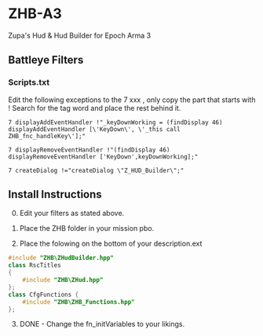 # ZHB-A3
Zupa's Hud &amp; Hud Builder for Epoch Arma 3

## Battleye Filters

### Scripts.txt

Edit the following exceptions to the 7 xxx , only copy the part that starts with !
Search for the tag word and place the rest behind it.

```
7 displayAddEventHandler !"_keyDownWorking = (findDisplay 46) displayAddEventHandler [\'KeyDown\', \'_this call ZHB_fnc_handleKey\'];"

7 displayRemoveEventHandler !"(findDisplay 46) displayRemoveEventHandler ['KeyDown',keyDownWorking];"

7 createDialog !="createDialog \"Z_HUD_Builder\";"
```
## Install Instructions

0. Edit your filters as stated above.

1. Place the ZHB folder in your mission pbo.

2. Place the folowing on the bottom of your description.ext

``` C++
#include "ZHB\ZHudBuilder.hpp"
class RscTitles
{
	#include "ZHB\ZHud.hpp"
};
class CfgFunctions {
	#include "ZHB\ZHB_Functions.hpp"
};
```

3. DONE - Change the fn_initVariables to your likings.

